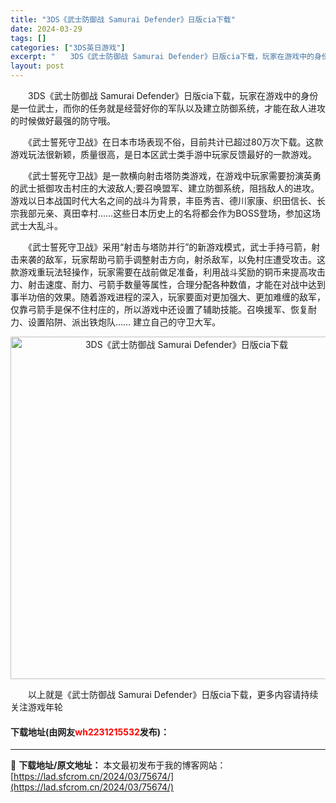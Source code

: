 ```yaml
---
title: "3DS《武士防御战 Samurai Defender》日版cia下载"
date: 2024-03-29
tags: []
categories: ["3DS英日游戏"]
excerpt: "　　3DS《武士防御战 Samurai Defender》日版cia下载，玩家在游戏中的身份是一位武士，而你的任务就是经营好你的军队以及建立防御系统，才能在敌人进攻的时候做好最强的防守哦。 　　《武士誓死守卫战》在日本市场表现不俗，目前共计已超过80万次下载。这款游戏玩法很新颖，质量很高，是日本区武&hellip;"
layout: post
---
```


 <p>　　3DS《武士防御战 Samurai Defender》日版cia下载，玩家在游戏中的身份是一位武士，而你的任务就是经营好你的军队以及建立防御系统，才能在敌人进攻的时候做好最强的防守哦。</p> <p>　　《武士誓死守卫战》在日本市场表现不俗，目前共计已超过80万次下载。这款游戏玩法很新颖，质量很高，是日本区武士类手游中玩家反馈最好的一款游戏。</p> <p>　　《武士誓死守卫战》是一款横向射击塔防类游戏，在游戏中玩家需要扮演英勇的武士抵御攻击村庄的大波敌人;要召唤盟军、建立防御系统，阻挡敌人的进攻。游戏以日本战国时代大名之间的战斗为背景，丰臣秀吉、德川家康、织田信长、长宗我部元亲、真田幸村&hellip;&hellip;这些日本历史上的名将都会作为BOSS登场，参加这场武士大乱斗。</p> <p>　　《武士誓死守卫战》采用&ldquo;射击与塔防并行&rdquo;的新游戏模式，武士手持弓箭，射击来袭的敌军，玩家帮助弓箭手调整射击方向，射杀敌军，以免村庄遭受攻击。这款游戏重玩法轻操作，玩家需要在战前做足准备，利用战斗奖励的铜币来提高攻击力、射击速度、耐力、弓箭手数量等属性，合理分配各种数值，才能在对战中达到事半功倍的效果。随着游戏进程的深入，玩家要面对更加强大、更加难缠的敌军，仅靠弓箭手是保不住村庄的，所以游戏中还设置了辅助技能。召唤援军、恢复耐力、设置陷阱、派出铁炮队&hellip;&hellip; 建立自己的守卫大军。</p> <p align="center"><img align="" border="0" src="https://lad.sfcrom.cn/wp-content/uploads/2024/03/20240329_66063469426f2.jpg" width="548" alt="3DS《武士防御战 Samurai Defender》日版cia下载" /></p> <p>　　以上就是《武士防御战 Samurai Defender》日版cia下载，更多内容请持续关注游戏年轮</p> <p><h4>下载地址(由网友<font color="red">wh2231215532</font>发布)：</h4></p> 

---
📖 **下载地址/原文地址：** 本文最初发布于我的博客网站：[https://lad.sfcrom.cn/2024/03/75674/](https://lad.sfcrom.cn/2024/03/75674/)
